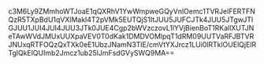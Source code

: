 c3M6Ly9ZMmhoWTJoaE1qQXRhV1YwWmpweGQyVnlOemc1TVRJelFERTFNQzR5TXpBdU1qVXlMakl4T2pVMk5EUTQjS1ItJUU5JUFCJTk4JUU5JTgwJTlGJUU1JUI4JUI4JUU3JTk0JUE4Cgp2bWVzczovL1lYVjBienBoT1RKallXUTJNeTAwWVdJMUxUUXpaVEV0T0dKak1DMDVOMlpqT1dRM09UUTVaRFJBTVRJNUxqRTFOQzQxTXk0eE1UbzJNamN3TlE/cmVtYXJrcz1LUi0lRTklOUElQjElRTglQkElQUImb2Jmcz1ub25lJmFsdGVySWQ9MA==
